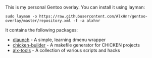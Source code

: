 This is my personal Gentoo overlay. You can install it using layman:

`sudo layman -o https://raw.githubusercontent.com/AlxHnr/gentoo-overlay/master/repository.xml -f -a alxhnr`

It contains the following packages:

* [dlaunch](https://github.com/AlxHnr/Dlaunch) - A simple, learning dmenu
wrapper
* [chicken-builder](https://github.com/AlxHnr/chicken-builder) - A
makefile generator for CHICKEN projects
* [alx-tools](https://github.com/AlxHnr/alx-tools) - A collection of
various scripts and hacks
